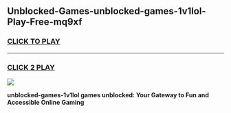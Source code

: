 
## Unblocked-Games-unblocked-games-1v1lol-Play-Free-mq9xf
<h3>
<a href="https://premium76.site?title=unblocked-games-1v1lol&ref=21A">CLICK TO PLAY</a></h3>
<hr>

<h3>
<a href="https://premium76.site?title=unblocked-games-1v1lol&ref=21A">CLICK 2 PLAY</a>
  
</h3>

<a href="https://premium76.site?title=unblocked-games-1v1lol&ref=21A"><img src="https://clearcache.store/games.png"></a>


**unblocked-games-1v1lol games unblocked: Your Gateway to Fun and Accessible Online Gaming**
